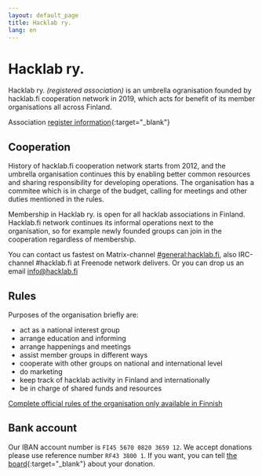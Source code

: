 ```yaml
---
layout: default_page
title: Hacklab ry.
lang: en
---
```

# Hacklab ry.

Hacklab ry. *(registered association)* is an umbrella ogranisation founded by hacklab.fi cooperation network in 2019, which acts for benefit of its member organisations all across Finland.

Association [register information](https://yhdistysrekisteri.prh.fi/basicinformation?userLang=en&businessId=3084371-1){:target="_blank"}


## Cooperation

History of hacklab.fi cooperation network starts from 2012, and the umbrella organisation continues this by enabling better common resources and sharing responsibility for developing operations. The organisation has a commitee which is in charge of the budget, calling for meetings and other duties mentioned in the rules.

Membership in Hacklab ry. is open for all hacklab associations in Finland. Hacklab.fi network continues its informal operations next to the organisation, so for example newly founded groups can join in the cooperation regardless of membership.

You can contact us fastest on Matrix-channel <a class="external-links" href="https://matrix.to/#/#general:hacklab.fi">#general:hacklab.fi</a>, also IRC-channel #hacklab.fi at Freenode network delivers. Or you can drop us an email <a class="external-links" href="mailto:info@hacklab.fi">info@hacklab.fi</a>

## Rules

Purposes of the organisation briefly are:
 - act as a national interest group
 - arrange education and informing
 - arrange happenings and meetings
 - assist member groups in different ways
 - cooperate with other groups on national and international level
 - do marketing
 - keep track of hacklab activity in Finland and internationally
 - be in charge of shared funds and resources

[Complete official rules of the organisation only available in Finnish](/saannot.html)

## Bank account

Our IBAN account number is `FI45 5670 0820 3659 12`. We accept donations please use reference number `RF43 3800 1`. If you want, you can tell [the board](mailto:hallitus@hacklab.fi){:target="_blank"} about your donation.